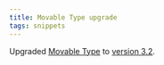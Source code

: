 ```yaml
---
title: Movable Type upgrade
tags: snippets
---
```


Upgraded [Movable Type](http://www.movabletype.org/) to [version 3.2](http://www.sixapart.com/movabletype/docs/3.2/h_changelog).
